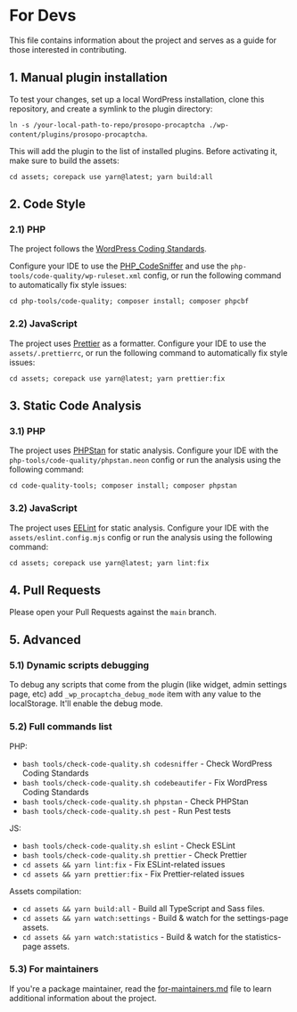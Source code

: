 # For Devs

This file contains information about the project and serves as a guide for those interested in contributing.

## 1. Manual plugin installation

To test your changes, set up a local WordPress installation, clone this repository, and create a symlink to the plugin
directory:

`ln -s /your-local-path-to-repo/prosopo-procaptcha ./wp-content/plugins/prosopo-procaptcha`.

This will add the plugin to the list of installed plugins. Before activating it, make sure to build the assets:

`cd assets; corepack use yarn@latest; yarn build:all`

## 2. Code Style

### 2.1) PHP

The project follows
the [WordPress Coding Standards](https://developer.wordpress.org/coding-standards/wordpress-coding-standards/).

Configure your IDE to use the [PHP_CodeSniffer](https://github.com/squizlabs/PHP_CodeSniffer) and use the
`php-tools/code-quality/wp-ruleset.xml` config, or run the following
command to automatically fix style issues:

`cd php-tools/code-quality; composer install; composer phpcbf`

### 2.2) JavaScript

The project uses [Prettier](https://prettier.io/) as a formatter. Configure your IDE to use the `assets/.prettierrc`, or
run the following command to automatically fix style issues:

`cd assets; corepack use yarn@latest; yarn prettier:fix`

## 3. Static Code Analysis

### 3.1) PHP

The project uses [PHPStan](https://phpstan.org/) for static analysis. Configure your IDE with the
`php-tools/code-quality/phpstan.neon` config or run the analysis using the following command:

`cd code-quality-tools; composer install; composer phpstan`

### 3.2) JavaScript

The project uses [EELint](https://eslint.org/) for static analysis. Configure your IDE with the
`assets/eslint.config.mjs` config or run the analysis using the following command:

`cd assets; corepack use yarn@latest; yarn lint:fix`

## 4. Pull Requests

Please open your Pull Requests against the `main` branch.

## 5. Advanced

### 5.1) Dynamic scripts debugging

To debug any scripts that come from the plugin (like widget, admin settings page, etc) add `_wp_procaptcha_debug_mode`
item with any value to the localStorage. It'll enable the debug mode.

### 5.2) Full commands list

PHP:

* `bash tools/check-code-quality.sh codesniffer` - Check WordPress Coding Standards
* `bash tools/check-code-quality.sh codebeautifer` - Fix WordPress Coding Standards
* `bash tools/check-code-quality.sh phpstan` - Check PHPStan
* `bash tools/check-code-quality.sh pest` - Run Pest tests

JS:

* `bash tools/check-code-quality.sh eslint` - Check ESLint
* `bash tools/check-code-quality.sh prettier` - Check Prettier
* `cd assets && yarn lint:fix` - Fix ESLint-related issues
* `cd assets && yarn prettier:fix` - Fix Prettier-related issues

Assets compilation:

* `cd assets && yarn build:all` - Build all TypeScript and Sass files.
* `cd assets && yarn watch:settings` - Build & watch for the settings-page assets.
* `cd assets && yarn watch:statistics` - Build & watch for the statistics-page assets.

### 5.3) For maintainers

If you're a package maintainer, read
the [for-maintainers.md](https://github.com/prosopo/procaptcha-wordpress-plugin/blob/main/for-maintainers.md) file
to learn additional information about the project. 